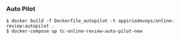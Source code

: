 ### Auto Pilot

```
$ docker build -f Dockerfile_autopilot -t appiriodevops/online-review:autopilot .
$ docker-compose up tc-online-review-auto-pilot-new
```

